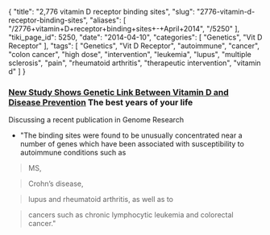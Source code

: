 {
    "title": "2,776 vitamin D receptor binding sites",
    "slug": "2776-vitamin-d-receptor-binding-sites",
    "aliases": [
        "/2776+vitamin+D+receptor+binding+sites+-+April+2014",
        "/5250"
    ],
    "tiki_page_id": 5250,
    "date": "2014-04-10",
    "categories": [
        "Genetics",
        "Vit D Receptor"
    ],
    "tags": [
        "Genetics",
        "Vit D Receptor",
        "autoimmune",
        "cancer",
        "colon cancer",
        "high dose",
        "intervention",
        "leukemia",
        "lupus",
        "multiple sclerosis",
        "pain",
        "rheumatoid arthritis",
        "therapeutic intervention",
        "vitamin d"
    ]
}


### [New Study Shows Genetic Link Between Vitamin D and Disease Prevention](http://www.tbyil.com/VitaminD_Genetic_Link.htm)  The best years of your life

Discussing a recent publication in Genome Research

* "The binding sites were found to be unusually concentrated near a number of genes which have been associated with susceptibility to autoimmune conditions such as 

> MS, 

> Crohn’s disease, 

> lupus and rheumatoid arthritis, as well as to 

> cancers such as chronic lymphocytic leukemia and colorectal cancer."